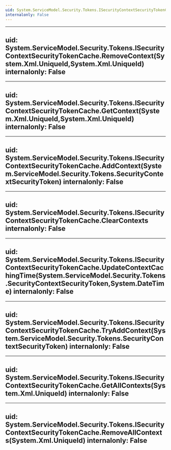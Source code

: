 ```yaml
---
uid: System.ServiceModel.Security.Tokens.ISecurityContextSecurityTokenCache
internalonly: False
---
```


---
uid: System.ServiceModel.Security.Tokens.ISecurityContextSecurityTokenCache.RemoveContext(System.Xml.UniqueId,System.Xml.UniqueId)
internalonly: False
---

---
uid: System.ServiceModel.Security.Tokens.ISecurityContextSecurityTokenCache.GetContext(System.Xml.UniqueId,System.Xml.UniqueId)
internalonly: False
---

---
uid: System.ServiceModel.Security.Tokens.ISecurityContextSecurityTokenCache.AddContext(System.ServiceModel.Security.Tokens.SecurityContextSecurityToken)
internalonly: False
---

---
uid: System.ServiceModel.Security.Tokens.ISecurityContextSecurityTokenCache.ClearContexts
internalonly: False
---

---
uid: System.ServiceModel.Security.Tokens.ISecurityContextSecurityTokenCache.UpdateContextCachingTime(System.ServiceModel.Security.Tokens.SecurityContextSecurityToken,System.DateTime)
internalonly: False
---

---
uid: System.ServiceModel.Security.Tokens.ISecurityContextSecurityTokenCache.TryAddContext(System.ServiceModel.Security.Tokens.SecurityContextSecurityToken)
internalonly: False
---

---
uid: System.ServiceModel.Security.Tokens.ISecurityContextSecurityTokenCache.GetAllContexts(System.Xml.UniqueId)
internalonly: False
---

---
uid: System.ServiceModel.Security.Tokens.ISecurityContextSecurityTokenCache.RemoveAllContexts(System.Xml.UniqueId)
internalonly: False
---
